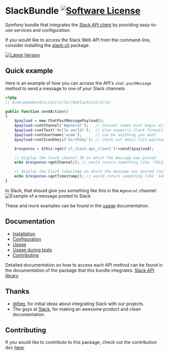 # SlackBundle [![Software License](https://img.shields.io/badge/license-MIT-brightgreen.svg?style=flat-square)](https://github.com/displayce/slackBundle/tree/master/LICENSE.md)

Symfony bundle that integrates the [Slack API client](https://github.com/displayce/slack) by providing easy-to-use services and configuration.

If you would like to access the Slack Web API from the command-line, consider installing the [slack-cli](https://github.com/cleentfaar/slack-cli) package.

[![Latest Version](https://img.shields.io/github/release/displayce/slackBundle.svg?style=flat-square)](https://github.com/displayce/slackBundle/releases)


## Quick example

Here is an example of how you can access the API's `chat.postMessage` method to send a message to one of your Slack channels:

```php
<?php
// Acme\DemoBundle\Controller\MySlackController

public function sendAction()
{
    $payload = new ChatPostMessagePayload();
    $payload->setChannel('#general');   // Channel names must begin with a hash-sign '#'
    $payload->setText('Hello world!');  // also supports Slack formatting
    $payload->setUsername('acme');      // can be anything you want
    $payload->setIconEmoji('birthday'); // check out emoji.list-payload for a list of available emojis

    $response = $this->get('cl_slack.api_client')->send($payload);

    // display the Slack channel ID on which the message was posted
    echo $response->getChannel(); // would return something like 'C01234567'

    // display the Slack timestamp on which the message was posted (note: NON-unix timestamp!)
    echo $response->getTimestamp(); // would return something like '1407190762.000000'
}

```

In Slack, that should give you something like this in the `#general` channel:
![Example of a message posted to Slack](https://github.com/displayce/slackBundle/blob/master/Resources/doc/img/api-method-chat-postMessage.png)

These and more examples can be found in the [usage](https://github.com/displayce/slackBundle/blob/master/Resources/doc/usage.md) documentation.


## Documentation

- [Installation](https://github.com/displayce/slackBundle/blob/master/Resources/doc/installation.md)
- [Configuration](https://github.com/displayce/slackBundle/blob/master/Resources/doc/configuration.md)
- [Usage](https://github.com/displayce/slackBundle/blob/master/Resources/doc/usage.md)
- [Usage during tests](https://github.com/displayce/slackBundle/blob/master/Resources/doc/usage-during-tests.md)
- [Contributing](https://github.com/displayce/slackBundle/blob/master/Resources/doc/contributing.md)

Detailed documentation on how to access each API method can be found in the documentation of the package that this bundle integrates: [Slack API library](https://github.com/displayce/slack)


## Thanks

- [@fieg](http://github.com/fieg), for initial ideas about integrating Slack with our projects.
- The guys at [Slack](https://slack.com/), for making an awesome product and clean documentation.


## Contributing

If you would like to contribute to this package, check out the contribution doc [here](https://github.com/displayce/slackBundle/blob/master/Resources/doc/contributing.md).
